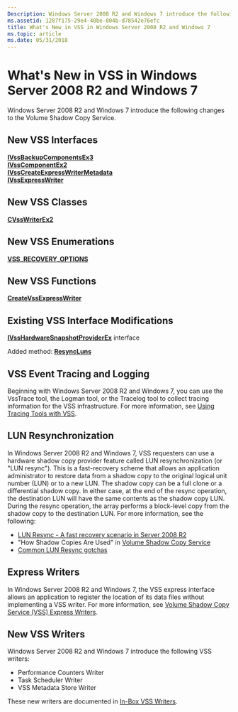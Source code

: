 ```yaml
---
Description: Windows Server 2008 R2 and Windows 7 introduce the following changes to the Volume Shadow Copy Service.
ms.assetid: 1287f175-29e4-40be-804b-d78542e76efc
title: What's New in VSS in Windows Server 2008 R2 and Windows 7
ms.topic: article
ms.date: 05/31/2018
---
```


# What's New in VSS in Windows Server 2008 R2 and Windows 7

Windows Server 2008 R2 and Windows 7 introduce the following changes to the Volume Shadow Copy Service.

## New VSS Interfaces

<dl>

[**IVssBackupComponentsEx3**](/windows/desktop/api/VsBackup/nl-vsbackup-ivssbackupcomponentsex3)  
[**IVssComponentEx2**](/windows/desktop/api/VsWriter/nl-vswriter-ivsscomponentex2)  
[**IVssCreateExpressWriterMetadata**](/windows/desktop/api/VsWriter/nl-vswriter-ivsscreateexpresswritermetadata)  
[**IVssExpressWriter**](/windows/desktop/api/VsWriter/nl-vswriter-ivssexpresswriter)  
</dl>

## New VSS Classes

<dl>

[**CVssWriterEx2**](/windows/desktop/api/VsWriter/nl-vswriter-cvsswriterex2)  
</dl>

## New VSS Enumerations

<dl>

[**VSS\_RECOVERY\_OPTIONS**](/windows/desktop/api/Vss/ne-vss-vss_recovery_options)  
</dl>

## New VSS Functions

<dl>

[**CreateVssExpressWriter**](/windows/desktop/api/VsWriter/nf-vswriter-createvssexpresswriter)  
</dl>

## Existing VSS Interface Modifications

<dl>

[**IVssHardwareSnapshotProviderEx**](/windows/desktop/api/VsProv/nn-vsprov-ivsshardwaresnapshotproviderex) interface<dl> Added method: [**ResyncLuns**](/windows/desktop/api/VsProv/nf-vsprov-ivsshardwaresnapshotproviderex-resyncluns)  
</dl> </dd> </dl>

## VSS Event Tracing and Logging

Beginning with Windows Server 2008 R2 and Windows 7, you can use the VssTrace tool, the Logman tool, or the Tracelog tool to collect tracing information for the VSS infrastructure. For more information, see [Using Tracing Tools with VSS](using-tracing-tools-with-vss.md).

## LUN Resynchronization

In Windows Server 2008 R2 and Windows 7, VSS requesters can use a hardware shadow copy provider feature called LUN resynchronization (or "LUN resync"). This is a fast-recovery scheme that allows an application administrator to restore data from a shadow copy to the original logical unit number (LUN) or to a new LUN. The shadow copy can be a full clone or a differential shadow copy. In either case, at the end of the resync operation, the destination LUN will have the same contents as the shadow copy LUN. During the resync operation, the array performs a block-level copy from the shadow copy to the destination LUN. For more information, see the following:

-   [LUN Resync - A fast recovery scenario in Server 2008 R2](https://go.microsoft.com/fwlink/p/?linkid=182212)
-   "How Shadow Copies Are Used" in [Volume Shadow Copy Service](https://go.microsoft.com/fwlink/p/?linkid=182211)
-   [Common LUN Resync gotchas](https://go.microsoft.com/fwlink/p/?linkid=182213)

## Express Writers

In Windows Server 2008 R2 and Windows 7, the VSS express interface allows an application to register the location of its data files without implementing a VSS writer. For more information, see [Volume Shadow Copy Service (VSS) Express Writers](https://go.microsoft.com/fwlink/p/?linkid=182214).

## New VSS Writers

Windows Server 2008 R2 and Windows 7 introduce the following VSS writers:

-   Performance Counters Writer
-   Task Scheduler Writer
-   VSS Metadata Store Writer

These new writers are documented in [In-Box VSS Writers](in-box-vss-writers.md).

 

 



